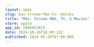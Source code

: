 ```yaml
---
layout: apps
slug: max-stream-hbo-tv--movies
title: "Max: Stream HBO, TV, & Movies"
store: apple
app_id: 1666653815
date: 2024-10-16T18:00:13Z
published: 2024-05-20T07:00:00Z
---
```

